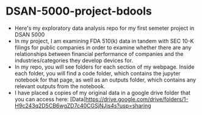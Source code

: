 # DSAN-5000-project-bdools
* Here's my exploratory data analysis repo for my first semeter project in DSAN 5000 
* In my project, I am examining FDA 510(k) data in tandem with SEC 10-K filings for public companies in order to examine whether there are any relationships between financial performance of companies and the industries/categories they develop devices for.
* In my repo, you will see folders for each section of my webpage. Inside each folder, you will find a code folder, which contains the jupyter notebook for that page, as well as an outputs folder, which contains any relevant outputs from the notebook.
* I have placed a copies of my original data in a google drive folder that you can access here: [Data]https://drive.google.com/drive/folders/1-H9c243q2D5CB6wgZD7c40CGSjNJjs4s?usp=sharing
